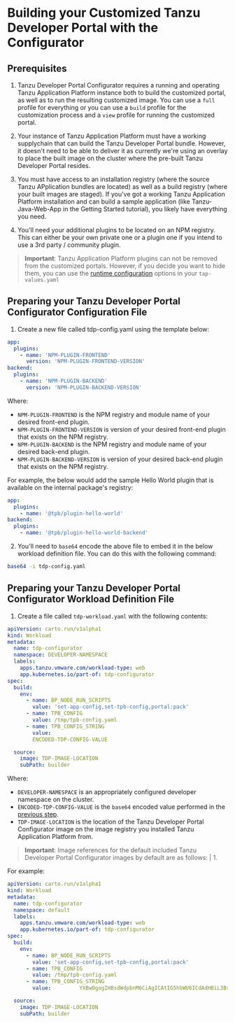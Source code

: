 <h1>Building your Customized Tanzu Developer Portal with the Configurator</h1>

<h2>Prerequisites</h2>

1. Tanzu Developer Portal Configurator requires a running and operating Tanzu Application Platform instance both to build the customized portal, as well as to run the resulting customized image. You can use a `full` profile for everything or you can use a `build` profile for the customization process and a `view` profile for running the customized portal.

2. Your instance of Tanzu Application Platform must have a working supplychain that can build the Tanzu Developer Portal bundle. However, it doesn't need to be able to deliver it as currently we're using an overlay to place the built image on the cluster where the pre-built Tanzu Developer Portal resides.

3. You must have access to an installation registry (where the source Tanzu APplication bundles are located) as well as a build registry (where your built images are staged). If you've got a working Tanzu Application Platform installation and can build a sample application (like Tanzu-Java-Web-App in the Getting Started tutorial), you likely have everything you need.

4. You'll need your additional plugins to be located on an NPM registry. This can either be your own private one or a plugin one if you intend to use a 3rd party / community plugin.

>**Important**: Tanzu Application Platform plugins can not be removed from the customized portals. However, if you decide you want to hide them, you can use the [runtime configuration](./concepts.md#runtime) options in your `tap-values.yaml`


<h2> Preparing your Tanzu Developer Portal Configurator Configuration File</h2>

1. Create a new file called tdp-config.yaml using the template below:

```yaml
app:
  plugins:
    - name: 'NPM-PLUGIN-FRONTEND'
      version: 'NPM-PLUGIN-FRONTEND-VERSION'
backend:
  plugins:
    - name: 'NPM-PLUGIN-BACKEND'
      version: 'NPM-PLUGIN-BACKEND-VERSION'
```

Where:

- `NPM-PLUGIN-FRONTEND` is the NPM registry and module name of your desired front-end plugin.
- `NPM-PLUGIN-FRONTEND-VERSION` is version of your desired front-end plugin that exists on the NPM registry.
- `NPM-PLUGIN-BACKEND` is the NPM registry and module name of your desired back-end plugin.
- `NPM-PLUGIN-BACKEND-VERSION` is version of your desired back-end plugin that exists on the NPM registry.

For example, the below would add the sample Hello World plugin that is available on the internal package's registry:

```yaml
app:
  plugins:
    - name: '@tpb/plugin-hello-world'
backend:
  plugins:
    - name: '@tpb/plugin-hello-world-backend'
```

2. <a id="encode"></a>You'll need to `base64` encode the above file to embed it in the below workload definition file. You can do this with the following command:

```bash
base64 -i tdp-config.yaml
```


<h2> Preparing your Tanzu Developer Portal Configurator Workload Definition File</h2>

1. Create a file called `tdp-workload.yaml` with the following contents:

```yaml
apiVersion: carto.run/v1alpha1
kind: Workload
metadata:
  name: tdp-configurator
  namespace: DEVELOPER-NAMESPACE
  labels:
    apps.tanzu.vmware.com/workload-type: web
    app.kubernetes.io/part-of: tdp-configurator
spec:
  build:
    env:
      - name: BP_NODE_RUN_SCRIPTS
        value: 'set-app-config,set-tpb-config,portal:pack'
      - name: TPB_CONFIG
        value: /tmp/tpb-config.yaml
      - name: TPB_CONFIG_STRING
        value: 
        ENCODED-TDP-CONFIG-VALUE

  source:
    image: TDP-IMAGE-LOCATION
    subPath: builder
```
Where:

- `DEVELOPER-NAMESPACE` is an appropriately configured developer namespace on the cluster.
- `ENCODED-TDP-CONFIG-VALUE` is the `base64` encoded value performed in the [previous step](#encode).
- `TDP-IMAGE-LOCATION` is the location of the Tanzu Developer Portal Configurator image on the image registry you installed Tanzu Application Platform from.

>**Important**: Image references for the default included Tanzu Developer Portal Configurator images by default are as follows:
>| 1. 

For example:

```yaml
apiVersion: carto.run/v1alpha1
kind: Workload
metadata:
  name: tdp-configurator
  namespace: default
  labels:
    apps.tanzu.vmware.com/workload-type: web
    app.kubernetes.io/part-of: tdp-configurator
spec:
  build:
    env:
      - name: BP_NODE_RUN_SCRIPTS
        value: 'set-app-config,set-tpb-config,portal:pack'
      - name: TPB_CONFIG
        value: /tmp/tpb-config.yaml
      - name: TPB_CONFIG_STRING
        value:         YXBwOgogIHBsdWdpbnM6CiAgICAtIG5hbWU6ICdAdHBiL3BsdWdpbi1oZWxsby13b3JsZCcKYmFja2VuZDoKICBwbHVnaW5zOgogICAgLSBuYW1lOiAnQHRwYi9wbHVnaW4taGVsbG8td29ybGQtYmFja2VuZCcK

  source:
    image: TDP-IMAGE-LOCATION
    subPath: builder
```